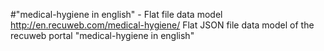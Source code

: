 #"medical-hygiene in english" - Flat file data model
http://en.recuweb.com/medical-hygiene/
Flat JSON file data model of the recuweb portal "medical-hygiene in english"
